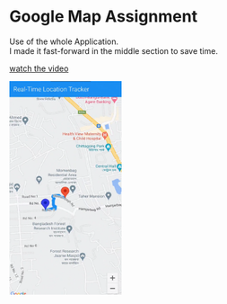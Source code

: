 # Google Map Assignment

Use of the whole Application.
<br> I made it fast-forward in the middle section to save time.</b>

[watch the video](output/output.mp4)

<img src="output/output.png" width="200" height="380">
